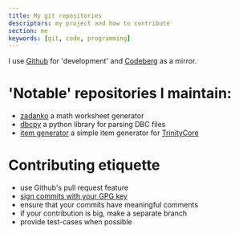 ```yaml
---
title: My git repositories
descriptors: my project and how to contribute
section: me
keywords: [git, code, programming]
---
```


I use [Github](https://github.com/jacadzaca) for 'development' and [Codeberg](https://codeberg.org/jacadzaca)
as a mirror.

# 'Notable' repositories I maintain:
 - [zadanko](https://github.com/jacadzaca/zadanko) a math worksheet generator
 - [dbcpy](https://github.com/jacadzaca/dbcpy) a python library for parsing DBC files
 - [item generator](https://github.com/jacadzaca/item_generator) a simple item generator for [TrinityCore](https://trinitycore.org/)

# Contributing etiquette
 - use Github's pull request feature
 - [sign commits with your GPG key](https://docs.github.com/en/authentication/managing-commit-signature-verification/signing-commits)
 - ensure that your commits have meaningful comments
 - if your contribution is big, make a separate branch
 - provide test-cases when possible

